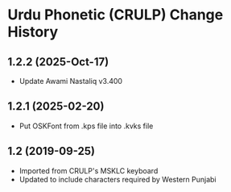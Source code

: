 Urdu Phonetic (CRULP) Change History
====================

1.2.2 (2025-Oct-17)
----------------
* Update Awami Nastaliq v3.400

1.2.1 (2025-02-20)
------------------
* Put OSKFont from .kps file into .kvks file

1.2 (2019-09-25)
----------------
* Imported from CRULP's MSKLC keyboard
* Updated to include characters required by Western Punjabi

